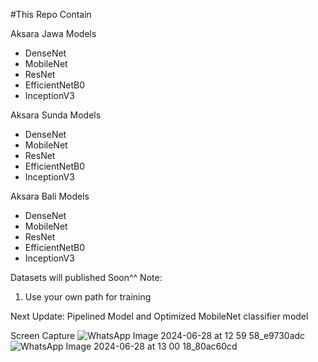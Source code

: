 #This Repo Contain

Aksara Jawa Models
* DenseNet
* MobileNet
* ResNet
* EfficientNetB0
* InceptionV3

Aksara Sunda Models
* DenseNet
* MobileNet
* ResNet
* EfficientNetB0
* InceptionV3
  
Aksara Bali Models
* DenseNet
* MobileNet
* ResNet
* EfficientNetB0
* InceptionV3

Datasets will published Soon^^
Note:
1. Use your own path for training

Next Update:
Pipelined Model and Optimized MobileNet classifier model

Screen Capture
![WhatsApp Image 2024-06-28 at 12 59 58_e9730adc](https://github.com/Oktovivian/Indonesian-Traditional-Letters-Classifier-Sunda-Java-Bali-/assets/68942070/84b095a7-ab4d-46c4-a127-54947921c94c)
![WhatsApp Image 2024-06-28 at 13 00 18_80ac60cd](https://github.com/Oktovivian/Indonesian-Traditional-Letters-Classifier-Sunda-Java-Bali-/assets/68942070/02484591-d92c-4a3c-aadb-181fa482afb3)

